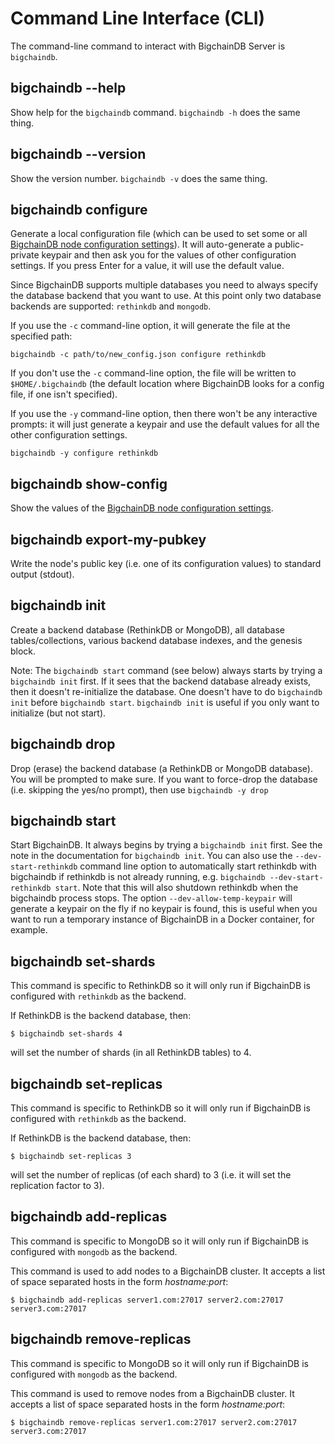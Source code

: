# Command Line Interface (CLI)

The command-line command to interact with BigchainDB Server is `bigchaindb`.


## bigchaindb \-\-help

Show help for the `bigchaindb` command. `bigchaindb -h` does the same thing.


## bigchaindb \-\-version

Show the version number. `bigchaindb -v` does the same thing.


## bigchaindb configure

Generate a local configuration file (which can be used to set some or all [BigchainDB node configuration settings](configuration.html)). It will auto-generate a public-private keypair and then ask you for the values of other configuration settings. If you press Enter for a value, it will use the default value.

Since BigchainDB supports multiple databases you need to always specify the
database backend that you want to use. At this point only two database backends
are supported: `rethinkdb` and `mongodb`.

If you use the `-c` command-line option, it will generate the file at the specified path:
```text
bigchaindb -c path/to/new_config.json configure rethinkdb
```

If you don't use the `-c` command-line option, the file will be written to `$HOME/.bigchaindb` (the default location where BigchainDB looks for a config file, if one isn't specified).

If you use the `-y` command-line option, then there won't be any interactive prompts: it will just generate a keypair and use the default values for all the other configuration settings.
```text
bigchaindb -y configure rethinkdb
```


## bigchaindb show-config

Show the values of the [BigchainDB node configuration settings](configuration.html).


## bigchaindb export-my-pubkey

Write the node's public key (i.e. one of its configuration values) to standard output (stdout).


## bigchaindb init

Create a backend database (RethinkDB or MongoDB),
all database tables/collections,
various backend database indexes,
and the genesis block.

Note: The `bigchaindb start` command (see below) always starts by trying a `bigchaindb init` first. If it sees that the backend database already exists, then it doesn't re-initialize the database. One doesn't have to do `bigchaindb init` before `bigchaindb start`. `bigchaindb init` is useful if you only want to initialize (but not start).


## bigchaindb drop

Drop (erase) the backend database (a RethinkDB or MongoDB database).
You will be prompted to make sure.
If you want to force-drop the database (i.e. skipping the yes/no prompt), then use `bigchaindb -y drop`


## bigchaindb start

Start BigchainDB. It always begins by trying a `bigchaindb init` first. See the note in the documentation for `bigchaindb init`.
You can also use the `--dev-start-rethinkdb` command line option to automatically start rethinkdb with bigchaindb if rethinkdb is not already running,
e.g. `bigchaindb --dev-start-rethinkdb start`. Note that this will also shutdown rethinkdb when the bigchaindb process stops.
The option `--dev-allow-temp-keypair` will generate a keypair on the fly if no keypair is found, this is useful when you want to run a temporary instance of BigchainDB in a Docker container, for example.


## bigchaindb set-shards

This command is specific to RethinkDB so it will only run if BigchainDB is
configured with `rethinkdb` as the backend.

If RethinkDB is the backend database, then:
```text
$ bigchaindb set-shards 4
```

will set the number of shards (in all RethinkDB tables) to 4.


## bigchaindb set-replicas

This command is specific to RethinkDB so it will only run if BigchainDB is
configured with `rethinkdb` as the backend.

If RethinkDB is the backend database, then:
```text
$ bigchaindb set-replicas 3
```

will set the number of replicas (of each shard) to 3
(i.e. it will set the replication factor to 3).


## bigchaindb add-replicas

This command is specific to MongoDB so it will only run if BigchainDB is
configured with `mongodb` as the backend.

This command is used to add nodes to a BigchainDB cluster. It accepts a list of
space separated hosts in the form _hostname:port_:
```text
$ bigchaindb add-replicas server1.com:27017 server2.com:27017 server3.com:27017
```

## bigchaindb remove-replicas

This command is specific to MongoDB so it will only run if BigchainDB is
configured with `mongodb` as the backend.

This command is used to remove nodes from a BigchainDB cluster. It accepts a
list of space separated hosts in the form _hostname:port_:
```text
$ bigchaindb remove-replicas server1.com:27017 server2.com:27017 server3.com:27017
```
